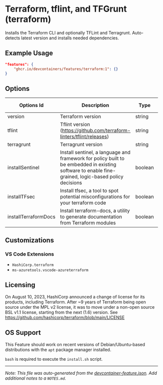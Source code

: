 
# Terraform, tflint, and TFGrunt (terraform)

Installs the Terraform CLI and optionally TFLint and Terragrunt. Auto-detects latest version and installs needed dependencies.

## Example Usage

```json
"features": {
    "ghcr.io/devcontainers/features/terraform:1": {}
}
```

## Options

| Options Id           | Description                                                                                                                                          | Type    | Default Value |
| -------------------- | ---------------------------------------------------------------------------------------------------------------------------------------------------- | ------- | ------------- |
| version              | Terraform version                                                                                                                                    | string  | latest        |
| tflint               | Tflint version (https://github.com/terraform-linters/tflint/releases)                                                                                | string  | latest        |
| terragrunt           | Terragrunt version                                                                                                                                   | string  | latest        |
| installSentinel      | Install sentinel, a language and framework for policy built to be embedded in existing software to enable fine-grained, logic-based policy decisions | boolean | false         |
| installTFsec         | Install tfsec, a tool to spot potential misconfigurations for your terraform code                                                                    | boolean | false         |
| installTerraformDocs | Install terraform-docs, a utility to generate documentation from Terraform modules                                                                   | boolean | false         |

## Customizations

### VS Code Extensions

- `HashiCorp.terraform`
- `ms-azuretools.vscode-azureterraform`



## Licensing

On August 10, 2023, HashiCorp announced a change of license for its products, including Terraform. After ~9 years of Terraform being open source under the MPL v2 license, it was to move under a non-open source BSL v1.1 license, starting from the next (1.6) version. See https://github.com/hashicorp/terraform/blob/main/LICENSE

## OS Support

This Feature should work on recent versions of Debian/Ubuntu-based distributions with the `apt` package manager installed.

`bash` is required to execute the `install.sh` script.


---

_Note: This file was auto-generated from the [devcontainer-feature.json](https://github.com/devcontainers/features/blob/main/src/terraform/devcontainer-feature.json).  Add additional notes to a `NOTES.md`._
